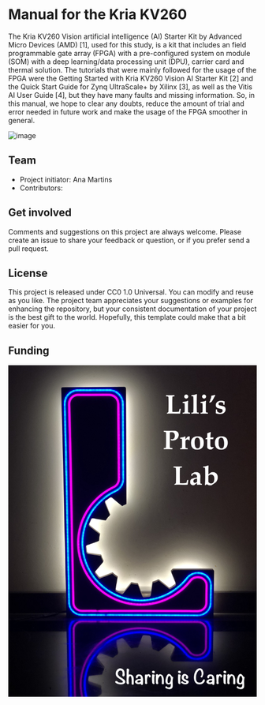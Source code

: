 # Manual for the Kria KV260
The Kria KV260 Vision artificial intelligence (AI) Starter Kit by Advanced Micro Devices (AMD) [1], used
for this study, is a kit that includes an field programmable gate array (FPGA) with a pre-configured system
on module (SOM) with a deep learning/data processing unit (DPU), carrier card and thermal solution. The
tutorials that were mainly followed for the usage of the FPGA were the Getting Started with Kria KV260
Vision AI Starter Kit [2] and the Quick Start Guide for Zynq UltraScale+ by Xilinx [3], as well as the Vitis
AI User Guide [4], but they have many faults and missing information. So, in this manual, we hope to clear
any doubts, reduce the amount of trial and error needed in future work and make the usage of the FPGA
smoother in general.

![image](https://github.com/user-attachments/assets/5b4f528f-c1d5-4017-a424-8a5fc0dc8dd9)


## Team
+ Project initiator: Ana Martins
+ Contributors:

## Get involved
Comments and suggestions on this project are always welcome. Please create an issue to share your feedback or question, or if you prefer send a pull request. 

## License
This project is released under CC0 1.0 Universal. 
You can modify and reuse as you like.
The project team appreciates your suggestions or examples for enhancing the repository, but your consistent documentation of your project is the best gift to the world. Hopefully, this template could make that a bit easier for you. 

## Funding
![LPL sharing image](./Docs/Images/lpl_sharing.jpg)

